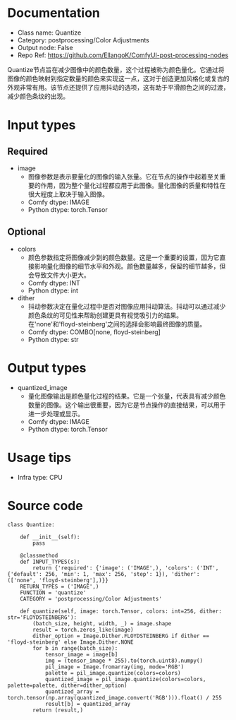 # Documentation
- Class name: Quantize
- Category: postprocessing/Color Adjustments
- Output node: False
- Repo Ref: https://github.com/EllangoK/ComfyUI-post-processing-nodes

Quantize节点旨在减少图像中的颜色数量，这个过程被称为颜色量化。它通过将图像的颜色映射到指定数量的颜色来实现这一点，这对于创造更加风格化或复古的外观非常有用。该节点还提供了应用抖动的选项，这有助于平滑颜色之间的过渡，减少颜色条纹的出现。

# Input types
## Required
- image
    - 图像参数是表示要量化的图像的输入张量。它在节点的操作中起着至关重要的作用，因为整个量化过程都应用于此图像。量化图像的质量和特性在很大程度上取决于输入图像。
    - Comfy dtype: IMAGE
    - Python dtype: torch.Tensor
## Optional
- colors
    - 颜色参数指定将图像减少到的颜色数量。这是一个重要的设置，因为它直接影响量化图像的细节水平和外观。颜色数量越多，保留的细节越多，但会导致文件大小更大。
    - Comfy dtype: INT
    - Python dtype: int
- dither
    - 抖动参数决定在量化过程中是否对图像应用抖动算法。抖动可以通过减少颜色条纹的可见性来帮助创建更具有视觉吸引力的结果。在'none'和'floyd-steinberg'之间的选择会影响最终图像的质量。
    - Comfy dtype: COMBO[none, floyd-steinberg]
    - Python dtype: str

# Output types
- quantized_image
    - 量化图像输出是颜色量化过程的结果。它是一个张量，代表具有减少颜色数量的图像。这个输出很重要，因为它是节点操作的直接结果，可以用于进一步处理或显示。
    - Comfy dtype: IMAGE
    - Python dtype: torch.Tensor

# Usage tips
- Infra type: CPU

# Source code
```
class Quantize:

    def __init__(self):
        pass

    @classmethod
    def INPUT_TYPES(s):
        return {'required': {'image': ('IMAGE',), 'colors': ('INT', {'default': 256, 'min': 1, 'max': 256, 'step': 1}), 'dither': (['none', 'floyd-steinberg'],)}}
    RETURN_TYPES = ('IMAGE',)
    FUNCTION = 'quantize'
    CATEGORY = 'postprocessing/Color Adjustments'

    def quantize(self, image: torch.Tensor, colors: int=256, dither: str='FLOYDSTEINBERG'):
        (batch_size, height, width, _) = image.shape
        result = torch.zeros_like(image)
        dither_option = Image.Dither.FLOYDSTEINBERG if dither == 'floyd-steinberg' else Image.Dither.NONE
        for b in range(batch_size):
            tensor_image = image[b]
            img = (tensor_image * 255).to(torch.uint8).numpy()
            pil_image = Image.fromarray(img, mode='RGB')
            palette = pil_image.quantize(colors=colors)
            quantized_image = pil_image.quantize(colors=colors, palette=palette, dither=dither_option)
            quantized_array = torch.tensor(np.array(quantized_image.convert('RGB'))).float() / 255
            result[b] = quantized_array
        return (result,)
```